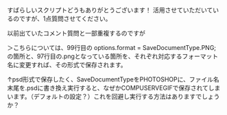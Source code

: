 すばらしいスクリプトどうもありがとうございます！
活用させていただいているのですが、1点質問させてください。

以前出ていたコメント質問と一部重複するのですが

＞こちらについては、99行目の options.format = SaveDocumentType.PNG; の箇所と、97行目の.pngとなっている箇所を、それぞれ対応するフォーマット名に変更すれば、その形式で保存されます。

↑psd形式で保存したく、SaveDocumentTypeをPHOTOSHOPに、ファイル名末尾を.psdに書き換え実行すると、なぜかCOMPUSERVEGIFで保存されてしまいます。（デフォルトの設定？）これを回避し実行する方法はありますでしょうか？
